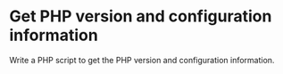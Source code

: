 # Get PHP version and configuration information

Write a PHP script to get the PHP version and configuration information.